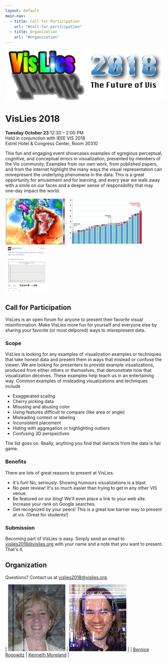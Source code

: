 ```yaml
---
layout: default
main-nav:
  - title: Call for Participation
    url: "#call-for-participation"
  - title: Organization
    url: "#organization"
---
```


![VisLies 2018!](images/VisLiesLogo2018.png)

# VisLies 2018

**Tuesday October 23** 12:30 – 2:00 PM<br />
Held in conjunction with IEEE VIS 2018<br />
Estrel Hotel & Congress Center, Room 30310<br />

This fun and engaging event showcases examples of egregious perceptual,
cognitive, and conceptual errors in visualization, presented by members of
the Vis community. Examples from our own work, from published papers, and
from the internet highlight the many ways the visual representation can
misrepresent the underlying phenomena in the data. This is a great
opportunity for amusement and for learning, and every year we walk away
with a smile on our faces and a deeper sense of responsibility that may
one-day impact the world.

![Example 1](images/example1.jpg)
![Example 2](images/example2.jpg)
![Example 3](images/example3.jpg)


## Call for Participation

VisLies is an open forum for anyone to present their favorite visual
misinformation. Make VisLies more fun for yourself and everyone else by
sharing your favorite (or most delpored) ways to misrepresent data.

### Scope

VisLies is looking for any examples of visualization examples or techniques
that take honest data and present them in ways that mislead or confuse the
viewer. We are looking for presenters to provide example visualizations,
produced from either others or themselves, that demonstrate how that
visualization deceives. These examples help teach us in an entertaining
way. Common examples of misleading visualizations and techniques include

  * Exaggerated scaling
  * Cherry picking data
  * Misusing and abusing color
  * Using features difficult to compare (like area or angle)
  * Misleading context or labeling
  * Inconsistent placement
  * Hiding with aggregation or highlighting outliers
  * Confusing 3D perspectives

The list goes on. Really, anything you find that detracts from the data is
fair game.

### Benefits

There are lots of great reasons to present at VisLies.

  * It's fun! No, seriously. Showing humours visualizations is a blast.
  * No peer review! It's so much easier than trying to get in any other VIS venue.
  * Be featured on our blog! We'll even place a link to your web site. Increase your rank on Google searches.
  * Get recognized by your peers! This is a great low barrier way to present at vis. (Great for students!)

### Submission

Becoming part of VisLies is easy. Simply send an email to
<a href="mailto:vislies2018@vislies.org">vislies2018@vislies.org</a> with
your name and a note that you want to present. That's it.

## Organization

Questions? Contact us at
<a href="mailto:vislies2018@vislies.org">vislies2018@vislies.org</a>.

| ![Bernice Rogowitz](images/BerniceEdited.jpg) | ![Kenneth Moreland](images/KenEdited.jpg) |
| <a href="https://sites.google.com/site/bernicerogowitz/">Bernice Rogowitz</a> | <a href="http://www.kennethmoreland.com/">Kenneth Moreland</a> |
